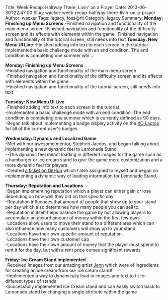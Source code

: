 Title: Week Recap: Halfway There, Livin' on a Prayer
Date: 2013-06-30T22:47:00
Slug: wacker-week-recap-halfway-there-livin-on-a-prayer
Author: wacker
Tags: legacy, foss@rit
Category: legacy
Summary: **Monday: Finishing up Menu Screens**   -Finished navigation and functionality of the main menu screen   -Finished navigation and functionality of the difficulty screen and its effects with elements within the game   -Finished navigation and functionality of the tutorial screen, still needs info text  **Tuesday: New Menu UI Live**   -Finished adding info text to each screen in the tutorial   -Implemented a basic challenge mode with an end condition. The end condition is completing one summer whi ... 

**Monday: Finishing up Menu Screens**  
-Finished navigation and functionality of the main menu screen  
-Finished navigation and functionality of the difficulty screen and its effects with elements within the game  
-Finished navigation and functionality of the tutorial screen, still needs info text

**Tuesday: New Menu UI Live**  
-Finished adding info text to each screen in the tutorial  
-Implemented a basic challenge mode with an end condition. The end condition is completing one summer which is currently defined as 90 days.  
-Began talk about implementing a badge display activity on the [XO Laptop](http://one.laptop.org/) for all of the current user's badges

**Wednesday: Dynamic and Localized Game**  
-Met with our awesome mentor, Stephen Jacobs, and began talking about implementing a new dynamic feel to Lemonade Stand  
--This dynamic feel meant loading in different images for the game such as a hamburger or ice cream stand to give the game more customization and a more dynamic feel for players  
-Created [a ticket on GitHub](https://github.com/FOSSRIT/lemonade-stand/issues/24) which I also assigned to myself and began on implementing a dynamic way of loading information for Lemonade Stand.

**Thursday: Reputation and Locations**  
-Began implementing reputation which a player can either gain or lose depending on how well they did on that specific day.  
-Reputation influences that amount of people that show up to your stand per day which also determines how many people you can sell to.  
-Reputation in itself helps balance the game by not allowing players to accumulate an absurd amount of money within the first few days  
-Locations allow users to move their stand to a different area which can also influence how many customers will show up to your stand  
-Locations have their own specific amount of reputation.  
-Locations have their own customer cap  
-Locations have their own amount of money that the player must spend to rent it for the day, but with a rent price comes significant rewards 

**Friday: Ice Cream Stand Implemented**  
-Received images from our amazing artist [Jenn](http://foss.rit.edu/blog/6426) which were of ingredients for creating an ice cream from our ice cream stand!  
-Implemented a way to dynamically load in images and text to fit for different types of stands  
-Successfully implemented Ice Cream stand and can easily switch back to Lemonade stand by changing a single attribute within the game


